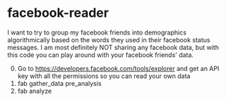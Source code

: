 facebook-reader
===============

I want to try to group my facebook friends into demographics algorithmically based on the words they used in their facebook status messages. I am most definitely NOT sharing any facebook data, but with this code you can play around with your facebook friends' data.

0. Go to https://developers.facebook.com/tools/explorer and get an API key with all the permissions so you can read your own data
1. fab gather_data pre_analysis
2. fab analyze
